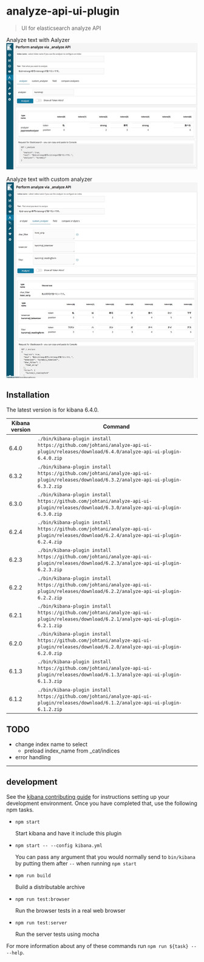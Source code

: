 # analyze-api-ui-plugin

> UI for elasticsearch analyze API

Analyze text with Aalyzer
![Sample image](./sample_image.jpg)

Analyze text with custom analyzer
![Sample custom image](./sample_custom_image.jpg)

## Installation
The latest version is for kibana 6.4.0.

| Kibana version | Command |
| ---------- | ------- |
| 6.4.0 | `./bin/kibana-plugin install https://github.com/johtani/analyze-api-ui-plugin/releases/download/6.4.0/analyze-api-ui-plugin-6.4.0.zip`
| 6.3.2 | `./bin/kibana-plugin install https://github.com/johtani/analyze-api-ui-plugin/releases/download/6.3.2/analyze-api-ui-plugin-6.3.2.zip`
| 6.3.0 | `./bin/kibana-plugin install https://github.com/johtani/analyze-api-ui-plugin/releases/download/6.3.0/analyze-api-ui-plugin-6.3.0.zip`
| 6.2.4 | `./bin/kibana-plugin install https://github.com/johtani/analyze-api-ui-plugin/releases/download/6.2.4/analyze-api-ui-plugin-6.2.4.zip`
| 6.2.3 | `./bin/kibana-plugin install https://github.com/johtani/analyze-api-ui-plugin/releases/download/6.2.3/analyze-api-ui-plugin-6.2.3.zip`
| 6.2.2 | `./bin/kibana-plugin install https://github.com/johtani/analyze-api-ui-plugin/releases/download/6.2.2/analyze-api-ui-plugin-6.2.2.zip`
| 6.2.1 | `./bin/kibana-plugin install https://github.com/johtani/analyze-api-ui-plugin/releases/download/6.2.1/analyze-api-ui-plugin-6.2.1.zip`
| 6.2.0 | `./bin/kibana-plugin install https://github.com/johtani/analyze-api-ui-plugin/releases/download/6.2.0/analyze-api-ui-plugin-6.2.0.zip`
| 6.1.3 | `./bin/kibana-plugin install https://github.com/johtani/analyze-api-ui-plugin/releases/download/6.1.3/analyze-api-ui-plugin-6.1.3.zip`
| 6.1.2 | `./bin/kibana-plugin install https://github.com/johtani/analyze-api-ui-plugin/releases/download/6.1.2/analyze-api-ui-plugin-6.1.2.zip`


## TODO 

* change index name to select
    * preload index_name from _cat/indices
* error handling

---

## development

See the [kibana contributing guide](https://github.com/elastic/kibana/blob/master/CONTRIBUTING.md) for instructions setting up your development environment. Once you have completed that, use the following npm tasks.

  - `npm start`

    Start kibana and have it include this plugin

  - `npm start -- --config kibana.yml`

    You can pass any argument that you would normally send to `bin/kibana` by putting them after `--` when running `npm start`

  - `npm run build`

    Build a distributable archive

  - `npm run test:browser`

    Run the browser tests in a real web browser

  - `npm run test:server`

    Run the server tests using mocha

For more information about any of these commands run `npm run ${task} -- --help`.
